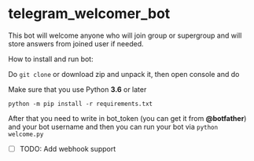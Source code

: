 # telegram_welcomer_bot

This bot will welcome anyone who will join group or supergroup and will store answers from joined user if needed.

How to install and run bot:

Do `git clone` or download zip and unpack it, then open console and do

Make sure that you use Python **3.6** or later

`python -m pip install -r requirements.txt`

After that you need to write in bot_token (you can get it from **@botfather**) and your bot username and then you can run your bot via `python welcome.py`



- [ ] TODO: Add webhook support